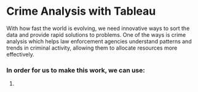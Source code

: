 # **Crime Analysis with Tableau**

With how fast the world is evolving, we need innovative ways to sort the data and provide rapid solutions to problems.
One of the ways is crime analysis which  helps law enforcement agencies understand patterns and trends in criminal activity, allowing them to allocate resources more effectively.

### In order for us to make this work, we can use:
1. 
